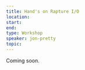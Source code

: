```yaml
---
title: Hand's on Rapture I/O
location: 
start: 
end: 
type: Workshop
speaker: jon-pretty
topic: 
---
```


Coming soon.
